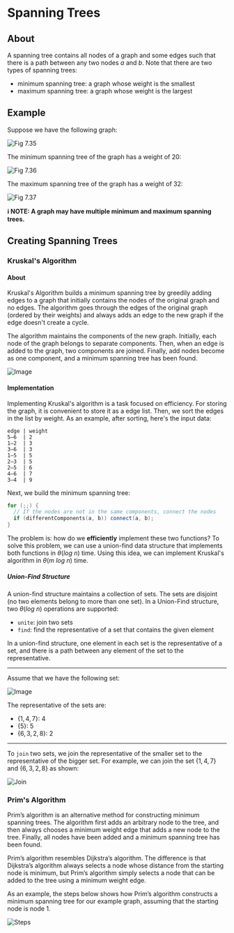 # Spanning Trees

## About

A spanning tree contains all nodes of a graph and some edges such that there is a path between any two nodes $a$ and $b$. Note that there are two types of spanning trees:

- minimum spanning tree: a graph whose weight is the smallest
- maximum spanning tree: a graph whose weight is the largest

## Example

Suppose we have the following graph:

![Fig 7.35](images/spanning-tree/fig_7.35.png)

The minimum spanning tree of the graph has a weight of 20:

![Fig 7.36](images/spanning-tree/fig_7.36.png)

The maximum spanning tree of the graph has a weight of 32:

![Fig 7.37](images/spanning-tree/fig_7.37.png)

**ℹ️ NOTE: A graph may have multiple minimum and maximum spanning trees.**

## Creating Spanning Trees

### Kruskal's Algorithm

#### About

Kruskal's Algorithm builds a minimum spanning tree by greedily adding edges to a graph that initially contains the nodes of the original graph and no edges. The algorithm goes through the edges of the original graph (ordered by their weights) and always adds an edge to the new graph if the edge doesn't create a cycle.

The algorithm maintains the components of the new graph. Initially, each node of the graph belongs to separate components. Then, when an edge is added to the graph, two components are joined. Finally, add nodes become as one component, and a minimum spanning tree has been found.

![Image](images/spanning-tree/steps.png)

#### Implementation

Implementing Kruskal's algorithm is a task focused on efficiency. For storing the graph, it is convenient to store it as a edge list. Then, we sort the edges in the list by weight. As an example, after sorting, here's the input data:

```
edge | weight
5–6  | 2
1–2  | 3
3–6  | 3
1–5  | 5
2–3  | 5
2–5  | 6
4–6  | 7
3–4  | 9
```

Next, we build the minimum spanning tree:

```cpp
for (;;) {
  // If the nodes are not in the same components, connect the nodes
  if (differentComponents(a, b)) connect(a, b);
}
```

The problem is: how do we **efficiently** implement these two functions? To solve this problem, we can use a union-find data structure that implements both functions in $\theta(log \ n)$ time. Using this idea, we can implement Kruskal's algorithm in $\theta(m \ log \ n)$ time.

##### Union-Find Structure

A union-find structure maintains a collection of sets. The sets are disjoint (no two elements belong to more than one set). In a Union-Find structure, two $\theta(log \ n)$ operations are supported:

- `unite`: join two sets
- `find`: find the representative of a set that contains the given element

In a union-find structure, one element in each set is the representative of a set, and there is a path between any element of the set to the representative.

---

Assume that we have the following set:

![Image](images/spanning-tree/set.png)

The representative of the sets are:

- $\{ 1, 4, 7 \}$: $4$
- $\{ 5 \}$: $5$
- $\{ 6, 3, 2, 8 \}$: $2$

---

To `join` two sets, we join the representative of the smaller set to the representative of the bigger set. For example, we can join the set $\{ 1, 4, 7 \}$ and $\{ 6, 3, 2, 8 \}$ as shown:

![Join](images/spanning-tree/join.png)

### Prim's Algorithm

Prim’s algorithm is an alternative method for constructing minimum spanning trees. The algorithm first adds an arbitrary node to the tree, and then always chooses a minimum weight edge that adds a new node to the tree. Finally, all nodes have been added and a minimum spanning tree has been found.

Prim’s algorithm resembles Dijkstra’s algorithm. The difference is that Dijkstra’s algorithm always selects a node whose distance from the starting node is minimum, but Prim’s algorithm simply selects a node that can be added to the tree using a minimum weight edge.

As an example, the steps below shows how Prim’s algorithm constructs a minimum spanning tree for our example graph, assuming that the starting node is node 1.

![Steps](images/spanning-tree/prims_steps.png)
